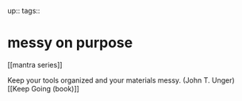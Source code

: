 up:: 
tags:: 

# messy on purpose

[[mantra series]]

Keep your tools organized and your materials messy. (John T. Unger)
[[Keep Going (book)]]

